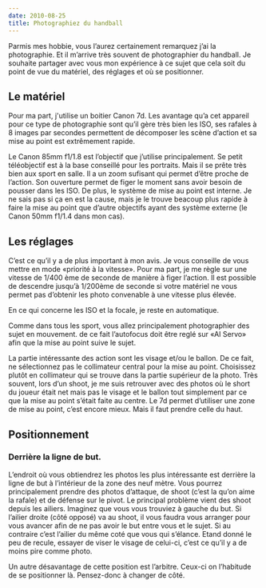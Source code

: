 ```yaml
---
date: 2010-08-25
title: Photographiez du handball
---
```

Parmis mes hobbie, vous l’aurez certainement remarquez j’ai la photographie. Et il m’arrive très souvent de photographier du handball. Je souhaite partager avec vous mon expérience à ce sujet que cela soit du point de vue du matériel, des réglages et où se positionner.
<h2>Le matériel</h2>
Pour ma part, j'utilise un boitier Canon 7d. Les avantage qu’a cet appareil pour ce type de photographie sont qu’il gère très bien les ISO, ses rafales à 8 images par secondes permettent de décomposer les scène d’action et sa mise au point est extrêmement rapide.

Le Canon 85mm f1/1.8 est l’objectif que j’utilise principalement. Se petit téléobjectif est à la base conseillé pour les portraits. Mais il se prête très bien aux sport en salle. Il a un zoom sufisant qui permet d’être proche de l’action. Son ouverture permet de figer le moment sans avoir besoin de pousser dans les ISO. De plus, le système de mise au point est interne. Je ne sais pas si ça en est la cause, mais je le trouve beacoup plus rapide à faire la mise au point que d’autre objectifs ayant des système externe (le Canon 50mm f1/1.4 dans mon cas).
<h2>Les réglages</h2>
C’est ce qu’il y a de plus important à mon avis. Je vous conseille de vous mettre en mode «priorité à la vitesse». Pour ma part, je me règle sur une vitesse de 1/400 ème de seconde de manière à figer l’action. Il est possible de descendre jusqu’à 1/200ème de seconde si votre matériel ne vous permet pas d’obtenir les photo convenable à une vitesse plus élevée.

En ce qui concerne les ISO et la focale, je reste en automatique.

Comme dans tous les sport, vous allez principalement photographier des sujet en mouvement. de ce fait l’autofocus doit être reglé sur «AI Servo» afin que la mise au point suive le sujet.

La partie intéressante des action sont les visage et/ou le ballon. De ce fait, ne sélectionnez pas le collimateur central pour la mise au point. Choisissez plutôt en collimateur qui se trouve dans la partie supérieur de la photo. Très souvent, lors d’un shoot, je me suis retrouver avec des photos où le short du joueur était net mais pas le visage et le ballon tout simplement par ce que la mise au point s’était faite au centre. Le 7d permet d’utiliser une zone de mise au point, c’est encore mieux. Mais il faut prendre celle du haut.
<h2>Positionnement</h2>
<h3>Derrière la ligne de but.</h3>
L’endroit où vous obtiendrez les photos les plus intéressante est derrière la ligne de but à l’intérieur de la zone des neuf mètre. Vous pourrez principalement prendre des photos d’attaque, de shoot (c’est la qu’on aime la rafale) et de défense sur le pivot. Le principal problème vient des shoot depuis les ailiers. Imaginez que vous vous trouviez à gauche du but. Si l’ailier droite (côté opposé) va au shoot, il vous faudra vous arranger pour vous avancer afin de ne pas avoir le but entre vous et le sujet. Si au contraire c’est l’ailier du même coté que vous qui s’élance. Etand donné le peu de recule, essayer de viser le visage de celui-ci, c’est ce qu’il y a de moins pire comme photo.

Un autre désavantage de cette position est l’arbitre. Ceux-ci on l’habitude de se positionner là. Pensez-donc à changer de côté.
